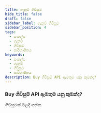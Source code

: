 ```yaml
---
title: ගැනුම් ගිවිසුම​
hide_title: false
draft: false
sidebar_label: ගැනුම් ගිවිසුම​
sidebar_position: 4
tags:
  - සංකල්ප
  - ගැනුම්
  - ගිවිසුම
  - පාරිභාෂිතය
keywords:
  - සංකල්ප
  - ගැනුම්
  - ගිවිසුම
  - පාරිභාෂිතය
description: Buy ගිවිසුම් API ඇමතුම යනු කුමක්ද?
---
```


### Buy ගිවිසුම් API ඇමතුම යනු කුමක්ද?

ගිවිසුමක් මිලදී ගන්න.
